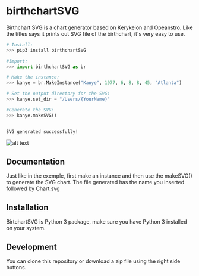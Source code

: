 # birthchartSVG

Birthchart SVG is a chart generator based on Kerykeion and Opeanstro.
Like the titles says it prints out SVG file of the birthchart,
it's very easy to use.

```python
# Install:
>>> pip3 install birthchartSVG

#Import:
>>> import birthchartSVG as br

# Make the instance:
>>> kanye = br.MakeInstance("Kanye", 1977, 6, 8, 8, 45, "Atlanta")

# Set the output directory for the SVG:
>>> kanye.set_dir = "/Users/{YourName}"

#Generate the SVG:
>>> kanye.makeSVG()


SVG generated successfully!

```
![alt text](https://raw.githubusercontent.com/g-battaglia/birthchartSVG/master/birthchartSVG/data/template/sample.svg)

## Documentation

Just like in the exemple, first make an instance and then use the makeSVG() to generate the SVG chart.
The file generated has the name you inserted followed by Chart.svg

## Installation

BirtchartSVG is Python 3 package, make sure you have Python 3 installed on your system. 


## Development

You can clone this repository or download a zip file using the right side buttons. 


